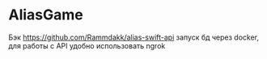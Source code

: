 # AliasGame
Бэк https://github.com/Rammdakk/alias-swift-api
запуск бд через docker, для работы с API удобно использовать ngrok
